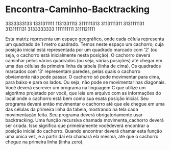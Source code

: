# Encontra-Caminho-Backtracking


3333333133
1331311111
1131331113
3111111313
3113111311
3131111131
3131111131
3133333333
1111111111
3111121111

Esta matriz representa um espaço geográfico, onde cada célula representa um quadrado de
1 metro quadrado. Temos neste espaço um cachorro, cuja posição inicial está
representada por um quadrado marcado com '2' (ou seja, o cachorro está inicialmente nesta posição).
O cachorro deverá caminhar pelos vários quadrados (ou seja, várias posições) até chegar
em uma das células da primeira linha da tabela (linha de cima).
Os quadrados marcados com '3' representam paredes, pelas quais o cachorro obviamente não pode
passar. O cachorro só pode movimentar para cima, para baixo e para os lados. Ou seja,
não pode se movimentar nas diagonais.
Você deverá escrever um programa na linguagem C que utilize um algoritmo projetado
por você, que leia um arquivo com as informações do local onde o cachorro está bem
como sua exata posição inicial. Seu programa deverá então movimentar o cachorro até
que ele chegue em uma das células da primeira linha da tabela, mostrando na tela cada
movimentação feita.
Seu programa deverá obrigatoriamente usar backtracking. Uma função recursiva
chamada movimenta_cachorro deverá ser criada. Isso significa que primeiramente vocêdeverá encontrar a posição inicial do cachorro. Quando encontrar deverá chamar esta
função uma única vez, e a partir daí ela chamará ela mesma, até que o cachorro chegue na
primeira linha (linha zero).
